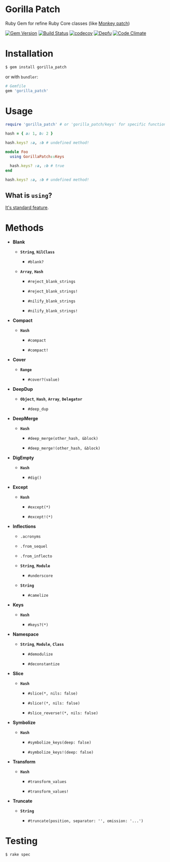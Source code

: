 # Gorilla Patch

Ruby Gem for refine Ruby Core classes (like [Monkey patch](https://en.wikipedia.org/wiki/Monkey_patch))

[![Gem Version](https://badge.fury.io/rb/gorilla_patch.svg)](https://badge.fury.io/rb/gorilla_patch)
[![Build Status](https://api.cirrus-ci.com/github/AlexWayfer/gorilla_patch.svg?branch=master)](https://cirrus-ci.com/github/AlexWayfer/gorilla_patch/master)
[![codecov](https://codecov.io/gh/AlexWayfer/gorilla_patch/branch/master/graph/badge.svg)](https://codecov.io/gh/AlexWayfer/gorilla_patch)
[![Depfu](https://badges.depfu.com/badges/053afaa58155d235b7fbf78e31a8908d/overview.svg)](https://depfu.com/github/AlexWayfer/gorilla_patch?project_id=5387)
[![Code Climate](https://codeclimate.com/github/AlexWayfer/gorilla_patch/badges/gpa.svg)](https://codeclimate.com/github/AlexWayfer/gorilla_patch)

# Installation

```bash
$ gem install gorilla_patch
```

or with `bundler`:

```ruby
# Gemfile
gem 'gorilla_patch'
```

# Usage

```ruby
require 'gorilla_patch' # or 'gorilla_patch/keys' for specific functionallity

hash = { a: 1, b: 2 }

hash.keys? :a, :b # undefined method!

module Foo
  using GorillaPatch::Keys

  hash.keys? :a, :b # true
end

hash.keys? :a, :b # undefined method!
```

## What is `using`?

[It's standard feature](http://ruby-doc.org/core/doc/syntax/refinements_rdoc.html).

# Methods

*   **Blank**

    *   **`String`**, **`NilClass`**

        *   `#blank?`

    *   **`Array`**, **`Hash`**

        *   `#reject_blank_strings`

        *   `#reject_blank_strings!`

        *   `#nilify_blank_strings`

        *   `#nilify_blank_strings!`

*   **Compact**

    *   **`Hash`**

        *   `#compact`

        *   `#compact!`

*   **Cover**

    *   **`Range`**

        *   `#cover?(value)`

*   **DeepDup**

    *   **`Object`**, **`Hash`**, **`Array`**, **`Delegator`**

        *   `#deep_dup`

*   **DeepMerge**

    *   **`Hash`**

        *   `#deep_merge(other_hash, &block)`

        *   `#deep_merge!(other_hash, &block)`

*   **DigEmpty**

    *   **`Hash`**

        *   `#dig()`

*   **Except**

    *   **`Hash`**

        *   `#except(*)`

        *   `#except!(*)`

*   **Inflections**

    * `.acronyms`

    * `.from_sequel`

    * `.from_inflecto`

    *   **`String`**, **`Module`**

        *   `#underscore`

    *   **`String`**

        *   `#camelize`

*   **Keys**

    *   **`Hash`**

        *   `#keys?(*)`

*   **Namespace**
    *   **`String`**, **`Module`**, **`Class`**

        *   `#demodulize`

        *   `#deconstantize`

*   **Slice**

    *   **`Hash`**

        *   `#slice(*, nils: false)`

        *   `#slice!(*, nils: false)`

        *   `#slice_reverse!(*, nils: false)`

*   **Symbolize**

    *   **`Hash`**

        *   `#symbolize_keys(deep: false)`

        *   `#symbolize_keys!(deep: false)`

*   **Transform**

    *   **`Hash`**

        *   `#transform_values`

        *   `#transform_values!`

*   **Truncate**

    *   **`String`**

        *   `#truncate(position, separator: '', omission: '...')`

# Testing

```
$ rake spec
```
